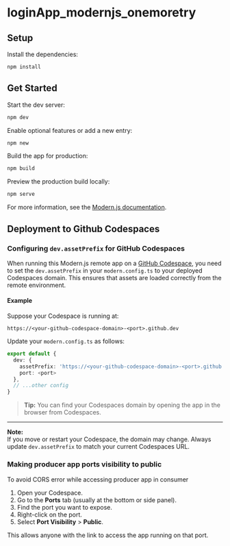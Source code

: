 # loginApp_modernjs_onemoretry

## Setup

Install the dependencies:

```bash
npm install
```

## Get Started

Start the dev server:

```bash
npm dev
```

Enable optional features or add a new entry:

```bash
npm new
```

Build the app for production:

```bash
npm build
```

Preview the production build locally:

```bash
npm serve
```

For more information, see the [Modern.js documentation](https://modernjs.dev/en).

## Deployment to Github Codespaces

### Configuring `dev.assetPrefix` for GitHub Codespaces

When running this Modern.js remote app on a [GitHub Codespace](https://docs.github.com/en/codespaces), you need to set the `dev.assetPrefix` in your `modern.config.ts` to your deployed Codespaces domain. This ensures that assets are loaded correctly from the remote environment.

#### Example

Suppose your Codespace is running at:

```
https://<your-github-codespace-domain>-<port>.github.dev
```

Update your `modern.config.ts` as follows:

```typescript
export default {
  dev: {
    assetPrefix: 'https://<your-github-codespace-domain>-<port>.github.dev',
    port: <port>
  },
  // ...other config
}
```

> **Tip:** You can find your Codespaces domain by opening the app in the browser from Codespaces.

---

**Note:**  
If you move or restart your Codespace, the domain may change. Always update `dev.assetPrefix` to match your current Codespaces URL.

### Making producer app ports visibility to public

To avoid CORS error while accessing producer app in consumer

1. Open your Codespace.
2. Go to the **Ports** tab (usually at the bottom or side panel).
3. Find the port you want to expose.
4. Right-click on the port.
5. Select **Port Visibility** > **Public**.

This allows anyone with the link to access the app running on that port.
